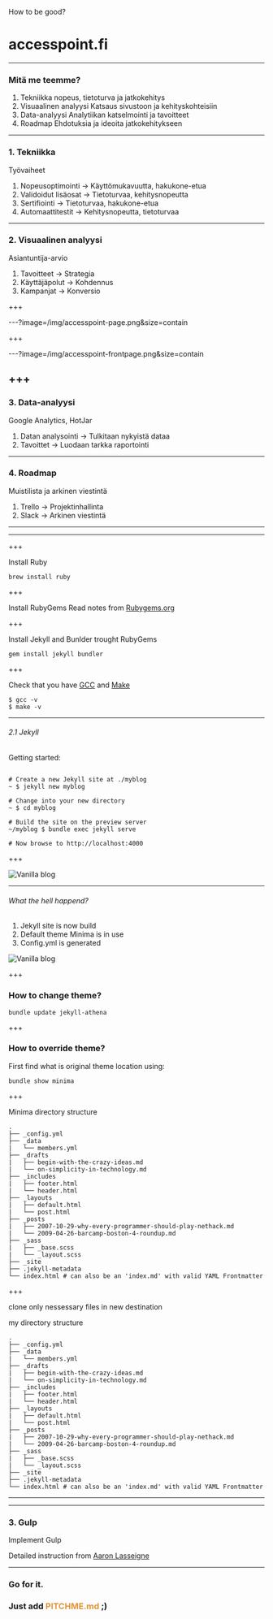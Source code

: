 How to be good?
# accesspoint.fi


---

### Mitä me teemme?
1. Tekniikka
nopeus, tietoturva ja jatkokehitys
2. Visuaalinen analyysi
Katsaus sivustoon ja kehityskohteisiin
3. Data-analyysi
Analytiikan katselmointi ja tavoitteet
4. Roadmap
Ehdotuksia ja ideoita jatkokehitykseen

---

### 1. Tekniikka

Työvaiheet
1. Nopeusoptimointi     -> Käyttömukavuutta, hakukone-etua
2. Validoidut lisäosat  -> Tietoturvaa, kehitysnopeutta
3. Sertifiointi         -> Tietoturvaa, hakukone-etua
4. Automaattitestit     -> Kehitysnopeutta, tietoturvaa

---

### 2. Visuaalinen analyysi

Asiantuntija-arvio
1. Tavoitteet           -> Strategia
2. Käyttäjäpolut        -> Kohdennus
3. Kampanjat            -> Konversio

+++

---?image=/img/accesspoint-page.png&size=contain

+++

---?image=/img/accesspoint-frontpage.png&size=contain

+++
---

### 3. Data-analyysi

Google Analytics, HotJar
1. Datan analysointi    -> Tulkitaan nykyistä dataa
2. Tavoittet            -> Luodaan tarkka raportointi

---

### 4. Roadmap

Muistilista ja arkinen viestintä
1. Trello               -> Projektinhallinta
2. Slack                -> Arkinen viestintä

---


---
+++

Install Ruby
```
brew install ruby
```

+++

Install RubyGems
Read notes from [Rubygems.org](https://rubygems.org/pages/download#formats)

+++

Install Jekyll and Bunlder trought RubyGems
```
gem install jekyll bundler
```

+++

Check that you have [GCC](https://gcc.gnu.org/install/) and [Make](https://www.gnu.org/software/make/)

```
$ gcc -v
$ make -v
```

---

###### 2.1 Jekyll

Getting started:

```

# Create a new Jekyll site at ./myblog
~ $ jekyll new myblog

# Change into your new directory
~ $ cd myblog

# Build the site on the preview server
~/myblog $ bundle exec jekyll serve

# Now browse to http://localhost:4000
```

+++

![Vanilla blog](/img/vanilla-site.png)


---

###### What the hell happend?

1. Jekyll site is now build
2. Default theme Minima is in use
3. Config.yml is generated

![Vanilla blog](/img/vanilla-site.png)

+++

### How to change theme?
```
bundle update jekyll-athena
```


+++

### How to override theme?

First find what is original theme location using:
```
bundle show minima
```






+++

Minima directory structure

```
.
├── _config.yml
├── _data
|   └── members.yml
├── _drafts
|   ├── begin-with-the-crazy-ideas.md
|   └── on-simplicity-in-technology.md
├── _includes
|   ├── footer.html
|   └── header.html
├── _layouts
|   ├── default.html
|   └── post.html
├── _posts
|   ├── 2007-10-29-why-every-programmer-should-play-nethack.md
|   └── 2009-04-26-barcamp-boston-4-roundup.md
├── _sass
|   ├── _base.scss
|   └── _layout.scss
├── _site
├── .jekyll-metadata
└── index.html # can also be an 'index.md' with valid YAML Frontmatter

```

+++

clone only nessessary files in new destination

my directory structure

```
.
├── _config.yml
├── _data
|   └── members.yml
├── _drafts
|   ├── begin-with-the-crazy-ideas.md
|   └── on-simplicity-in-technology.md
├── _includes
|   ├── footer.html
|   └── header.html
├── _layouts
|   ├── default.html
|   └── post.html
├── _posts
|   ├── 2007-10-29-why-every-programmer-should-play-nethack.md
|   └── 2009-04-26-barcamp-boston-4-roundup.md
├── _sass
|   ├── _base.scss
|   └── _layout.scss
├── _site
├── .jekyll-metadata
└── index.html # can also be an 'index.md' with valid YAML Frontmatter
```

---


---

### 3. Gulp

Implement Gulp

Detailed instruction from [Aaron Lasseigne](https://aaronlasseigne.com/2016/02/03/using-gulp-with-jekyll/)

---

### Go for it.
### Just add <span style="color: #e49436; text-transform: none">PITCHME.md</span> ;)
